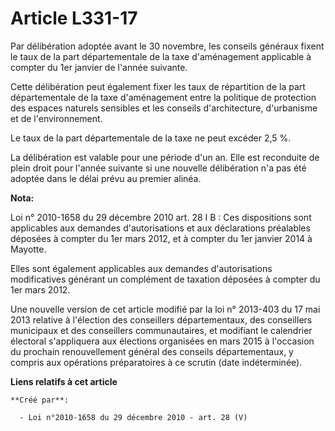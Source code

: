 # Article L331-17

Par délibération adoptée avant le 30 novembre, les conseils généraux fixent le taux de la part départementale de la taxe
d'aménagement applicable à compter du 1er janvier de l'année suivante. 

Cette délibération peut également fixer les taux de répartition de la part départementale de la taxe d'aménagement entre la
politique de protection des espaces naturels sensibles et les conseils d'architecture, d'urbanisme et de l'environnement. 

Le taux de la part départementale de la taxe ne peut excéder 2,5 %. 

La délibération est valable pour une période d'un an. Elle est reconduite de plein droit pour l'année suivante si une
nouvelle délibération n'a pas été adoptée dans le délai prévu au premier alinéa.

**Nota:**

Loi n° 2010-1658 du 29 décembre 2010 art. 28 I B : Ces dispositions sont applicables aux demandes d'autorisations et aux
déclarations préalables déposées à compter du 1er mars 2012, et à compter du 1er janvier 2014 à Mayotte. 

Elles sont également applicables aux demandes d'autorisations modificatives générant un complément de taxation déposées à
compter du 1er mars 2012. 

Une nouvelle version de cet article modifié par la loi n° 2013-403 du 17 mai 2013 relative à l'élection des conseillers
départementaux, des conseillers municipaux et des conseillers communautaires, et modifiant le calendrier électoral
s'appliquera aux élections organisées en mars 2015 à l'occasion du prochain renouvellement général des conseils
départementaux, y compris aux opérations préparatoires à ce scrutin (date indéterminée).

**Liens relatifs à cet article**

	**Créé par**:

	  - Loi n°2010-1658 du 29 décembre 2010 - art. 28 (V)
